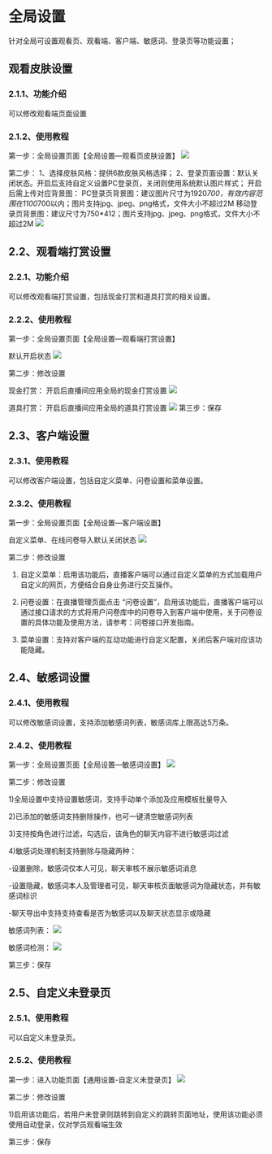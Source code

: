 # 全局设置

针对全局可设置观看页、观看端、客户端、敏感词、登录页等功能设置；

## 观看皮肤设置

### 2.1.1、功能介绍

可以修改观看端页面设置

### 2.1.2、使用教程

第一步：全局设置页面【全局设置—观看页皮肤设置】
![](https://github.com/jdcloudcom/cn/blob/cn_enterprise_live/image/Enterprise-live/%E5%85%A8%E5%B1%80%E8%AE%BE%E7%BD%AE-%E8%A7%82%E7%9C%8B%E9%A1%B5%E7%9A%AE%E8%82%A4%E8%AE%BE%E7%BD%AE1.png)

第二步：
1、选择皮肤风格：提供6款皮肤风格选择；
2、登录页面设置：默认关闭状态。开启后支持自定义设置PC登录页，关闭则使用系统默认图片样式；
开启后需上传对应背景图：
PC登录页背景图：建议图片尺寸为1920*700，有效内容范围在1100*700以内；图片支持jpg、jpeg、png格式，文件大小不超过2M
移动登录页背景图：建议尺寸为750*412；图片支持jpg、jpeg、png格式，文件大小不超过2M
![](https://github.com/jdcloudcom/cn/blob/cn_enterprise_live/image/Enterprise-live/%E5%85%A8%E5%B1%80%E8%AE%BE%E7%BD%AE-%E8%A7%82%E7%9C%8B%E9%A1%B5%E7%9A%AE%E8%82%A4%E8%AE%BE%E7%BD%AE2.png)

## 2.2、观看端打赏设置

### 2.2.1、功能介绍

可以修改观看端打赏设置，包括现金打赏和道具打赏的相关设置。

### 2.2.2、使用教程

第一步：全局设置页面【全局设置—观看端打赏设置】

默认开启状态
![](https://github.com/jdcloudcom/cn/blob/cn_enterprise_live/image/Enterprise-live/%E5%85%A8%E5%B1%80%E8%AE%BE%E7%BD%AE-%E8%A7%82%E7%9C%8B%E7%AB%AF%E6%89%93%E8%B5%8F%E8%AE%BE%E7%BD%AE1.png)

第二步：修改设置

现金打赏： 开启后直播间应用全局的现金打赏设置
![](https://github.com/jdcloudcom/cn/blob/cn_enterprise_live/image/Enterprise-live/%E5%85%A8%E5%B1%80%E8%AE%BE%E7%BD%AE-%E8%A7%82%E7%9C%8B%E7%AB%AF%E6%89%93%E8%B5%8F%E8%AE%BE%E7%BD%AE2.png)

道具打赏： 开启后直播间应用全局的道具打赏设置
![](https://github.com/jdcloudcom/cn/blob/cn_enterprise_live/image/Enterprise-live/%E5%85%A8%E5%B1%80%E8%AE%BE%E7%BD%AE-%E8%A7%82%E7%9C%8B%E7%AB%AF%E6%89%93%E8%B5%8F%E8%AE%BE%E7%BD%AE3.png)
第三步：保存

## 2.3、客户端设置

### 2.3.1、使用教程

可以修改客户端设置，包括自定义菜单、问卷设置和菜单设置。

### 2.3.2、使用教程

第一步：全局设置页面【全局设置—客户端设置】

自定义菜单、在线问卷导入默认关闭状态
![](https://github.com/jdcloudcom/cn/blob/cn-Real-Time-Communication/image/Real-Time-Communicat/%E5%BA%94%E7%94%A8%E7%AE%A1%E7%90%86-1.png)

第二步：修改设置

1) 自定义菜单：启用该功能后，直播客户端可以通过自定义菜单的方式加载用户自定义的网页，方便结合自身业务进行交互操作。

2) 问卷设置：在直播管理页面点击 “问卷设置”，启用该功能后，直播客户端可以通过接口请求的方式将用户问卷库中的问卷导入到客户端中使用，关于问卷设置的具体功能及使用方法，请参考：问卷接口开发指南。

3) 菜单设置：支持对客户端的互动功能进行自定义配置，关闭后客户端对应该功能隐藏。

## 2.4、敏感词设置

### 2.4.1、使用教程

可以修改敏感词设置，支持添加敏感词列表，敏感词库上限高达5万条。

### 2.4.2、使用教程

第一步：全局设置页面【全局设置—敏感词设置】
![](https://github.com/jdcloudcom/cn/blob/cn-Real-Time-Communication/image/Real-Time-Communicat/%E5%BA%94%E7%94%A8%E7%AE%A1%E7%90%86-1.png)

第二步：修改设置

1)全局设置中支持设置敏感词，支持手动单个添加及应用模板批量导入

2)已添加的敏感词支持删除操作，也可一键清空敏感词列表

3)支持按角色进行过滤，勾选后，该角色的聊天内容不进行敏感词过滤

4)敏感词处理机制支持删除与隐藏两种：

-设置删除，敏感词仅本人可见，聊天审核不展示敏感词消息

-设置隐藏，敏感词本人及管理者可见，聊天审核页面敏感词为隐藏状态，并有敏感词标识

-聊天导出中支持支持查看是否为敏感词以及聊天状态显示或隐藏

敏感词列表：
![](https://github.com/jdcloudcom/cn/blob/cn-Real-Time-Communication/image/Real-Time-Communicat/%E5%BA%94%E7%94%A8%E7%AE%A1%E7%90%86-1.png)

敏感词检测：
![](https://github.com/jdcloudcom/cn/blob/cn-Real-Time-Communication/image/Real-Time-Communicat/%E5%BA%94%E7%94%A8%E7%AE%A1%E7%90%86-1.png)

第三步：保存

## 2.5、自定义未登录页

### 2.5.1、使用教程

可以自定义未登录页。

### 2.5.2、使用教程

第一步：进入功能页面【通用设置-自定义未登录页】
![](https://github.com/jdcloudcom/cn/blob/cn-Real-Time-Communication/image/Real-Time-Communicat/%E5%BA%94%E7%94%A8%E7%AE%A1%E7%90%86-1.png)

第二步：修改设置

1)启用该功能后，若用户未登录则跳转到自定义的跳转页面地址，使用该功能必须使用自动登录，仅对学员观看端生效

第三步：保存







